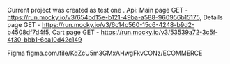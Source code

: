Current project was created as test one . 
Api: 
Main page GET - https://run.mocky.io/v3/654bd15e-b121-49ba-a588-960956b15175,
Details page GET - https://run.mocky.io/v3/6c14c560-15c6-4248-b9d2-b4508df7d4f5,
Cart page GET - https://run.mocky.io/v3/53539a72-3c5f-4f30-bbb1-6ca10d42c149

Figma figma.com/file/KqZcU5m3GMxAHwgFkvCONz/ECOMMERCE
